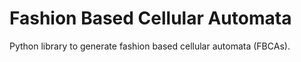 # Fashion Based Cellular Automata

Python library to generate fashion based cellular automata (FBCAs).
